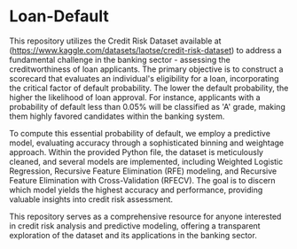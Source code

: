 # Loan-Default
This repository utilizes the Credit Risk Dataset available at (https://www.kaggle.com/datasets/laotse/credit-risk-dataset) to address a fundamental challenge in the banking sector - assessing the creditworthiness of loan applicants. The primary objective is to construct a scorecard that evaluates an individual's eligibility for a loan, incorporating the critical factor of default probability. The lower the default probability, the higher the likelihood of loan approval. For instance, applicants with a probability of default less than 0.05% will be classified as 'A' grade, making them highly favored candidates within the banking system.

To compute this essential probability of default, we employ a predictive model, evaluating accuracy through a sophisticated binning and weightage approach. Within the provided Python file, the dataset is meticulously cleaned, and several models are implemented, including Weighted Logistic Regression, Recursive Feature Elimination (RFE) modeling, and Recursive Feature Elimination with Cross-Validation (RFECV). The goal is to discern which model yields the highest accuracy and performance, providing valuable insights into credit risk assessment.

This repository serves as a comprehensive resource for anyone interested in credit risk analysis and predictive modeling, offering a transparent exploration of the dataset and its applications in the banking sector.
